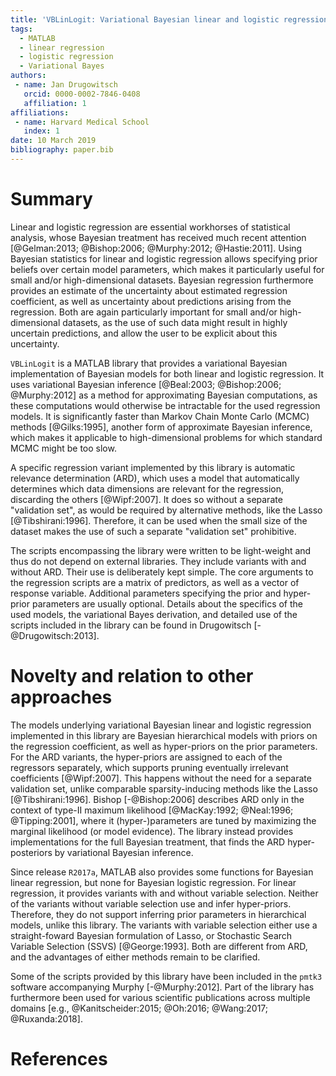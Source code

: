 ```yaml
---
title: 'VBLinLogit: Variational Bayesian linear and logistic regression'
tags:
  - MATLAB
  - linear regression
  - logistic regression
  - Variational Bayes
authors:
 - name: Jan Drugowitsch
   orcid: 0000-0002-7846-0408
   affiliation: 1
affiliations:
 - name: Harvard Medical School
   index: 1
date: 10 March 2019
bibliography: paper.bib
---
```


# Summary

Linear and logistic regression are essential workhorses of statistical analysis, whose Bayesian treatment has received much recent attention [@Gelman:2013; @Bishop:2006; @Murphy:2012; @Hastie:2011]. Using Bayesian statistics for linear and logistic regression allows specifying prior beliefs over certain model parameters, which makes it particularly useful for small and/or high-dimensional datasets. Bayesian regression furthermore provides an estimate of the uncertainty about estimated regression coefficient, as well as uncertainty about predictions arising from the regression. Both are again particularly important for small and/or high-dimensional datasets, as the use of such data might result in highly uncertain predictions, and allow the user to be explicit about this uncertainty.

``VBLinLogit`` is a MATLAB library that provides a variational Bayesian implementation of Bayesian models for both linear and logistic regression. It uses variational Bayesian inference [@Beal:2003; @Bishop:2006; @Murphy:2012] as a method for approximating Bayesian computations, as these computations would otherwise be intractable for the used regression models. It is significantly faster than Markov Chain Monte Carlo (MCMC) methods [@Gilks:1995], another form of approximate Bayesian inference, which makes it applicable to high-dimensional problems for which standard MCMC might be too slow.

A specific regression variant implemented by this library is automatic relevance determination (ARD), which uses a model that automatically determines which data dimensions are relevant for the regression, discarding the others [@Wipf:2007]. It does so without a separate "validation set", as would be required by alternative methods, like the Lasso [@Tibshirani:1996]. Therefore, it can be used when the small size of the dataset makes the use of such a separate "validation set" prohibitive.

The scripts encompassing the library were written to be light-weight and thus do not depend on external libraries. They include variants with and without ARD. Their use is deliberately kept simple. The core arguments to the regression scripts are a matrix of predictors, as well as a vector of response variable. Additional parameters specifying the prior and hyper-prior parameters are usually optional. Details about the specifics of the used models, the variational Bayes derivation, and detailed use of the scripts included in the library can be found in Drugowitsch [-@Drugowitsch:2013].

# Novelty and relation to other approaches

The models underlying variational Bayesian linear and logistic regression implemented in this library are Bayesian hierarchical models with priors on the regression coefficient, as well as hyper-priors on the prior parameters. For the ARD variants, the hyper-priors are assigned to each of the regressors separately, which supports pruning eventually irrelevant coefficients [@Wipf:2007]. This happens without the need for a separate validation set, unlike comparable sparsity-inducing methods like the Lasso [@Tibshirani:1996]. Bishop [-@Bishop:2006] describes ARD only in the  context of type-II maximum likelihood [@MacKay:1992; @Neal:1996; @Tipping:2001], where it (hyper-)parameters are tuned by maximizing the marginal likelihood (or model evidence). The library instead provides implementations for the full Bayesian treatment, that finds the ARD hyper-posteriors by variational Bayesian inference.

Since release ``R2017a``, MATLAB also provides some functions for Bayesian linear regression, but none for Bayesian logistic regression. For linear regression, it provides variants with and without variable selection. Neither of the variants without variable selection use and infer hyper-priors. Therefore, they do not support inferring prior parameters in hierarchical models, unlike this library. The variants with variable selection either use a straight-foward Bayesian formulation of Lasso, or Stochastic Search Variable Selection (SSVS) [@George:1993]. Both are different from ARD, and the advantages of either methods remain to be clarified.

Some of the scripts provided by this library have been included in the ``pmtk3`` software accompanying Murphy [-@Murphy:2012]. Part of the library has furthermore been used for various scientific publications across multiple domains [e.g., @Kanitscheider:2015; @Oh:2016; @Wang:2017; @Ruxanda:2018].

# References
